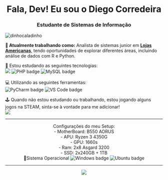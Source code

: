 <h1 align="center">Fala, Dev! Eu sou o Diego Corredeira</h1>
<h3 align="center">Estudante de Sistemas de Informação</h3>

<p align="left"> <img src="https://komarev.com/ghpvc/?username=diegocorredeira" alt="dinhocaladinho" /> </p>

**💼 Atualmente trabalhando como:** Analista de sistemas junior em <a href="https://www.americanas.com.br/" target="_blank"><b>Lojas Americanas</b></a>, tendo oportunidades de explorar diferentes áreas, incluindo análise de dados com R e Python.

📝 Estou estudando as seguintes tecnologias: <br>
<img src="https://img.shields.io/badge/Python-FFD43B?style=for-the-badge&logo=python&logoColor=blue" /> <img src="https://img.shields.io/badge/PHP-777BB4?style=for-the-badge&logo=php&logoColor=white" alt="PHP badge"/> <img src="https://img.shields.io/badge/MySQL-4479A1?style=for-the-badge&logo=mysql&logoColor=white" alt="MySQL badge"/> <br><br>
💻 Utilizando as seguintes ferramentas: <br>
<img src="https://img.shields.io/badge/PyCharm-143?style=for-the-badge&logo=pycharm&logoColor=black" alt="PyCharm badge"/> <img src="https://img.shields.io/badge/VS_Code-007ACC?style=for-the-badge&logo=visual-studio-code&logoColor=white" alt="VS Code badge"/>

🕹️ Quando não estou estudando ou trabalhando, estou jogando alguns jogos na STEAM, sinta-se à vontade para me adicionar!<br> <a align="center" href="https://steamcommunity.com/id/Batmanvermelho/" target="_blank"><img src="https://img.shields.io/badge/Steam-000000?style=for-the-badge&logo=steam&logoColor=white"></a>

</p>

<hr />
<p align="center">Configurações do meu Setup:
  <br>
  - MotherBoard: B550 AORUS 
  <br>
  - APU: Ryzen 3 4350G
   <br>
  - GPU: 1660s
   <br>
  - Ram: 2x8 Asgard 3200
   <br>
  - SSD: 2x240GB + 1TB
   <br>
  📇Sistema Operacional 
<img src="https://img.shields.io/badge/Windows-0078D6?style=for-the-badge&logo=windows&logoColor=white" alt="Windows badge"/>  <img src="https://img.shields.io/badge/Ubuntu-E95420?style=for-the-badge&logo=ubuntu&logoColor=white" alt="Ubuntu badge"/>
  </p>

<hr />

<p align="center">
<a href="https://git.io/streak-stats"><img src="https://github-readme-streak-stats.herokuapp.com?user=DiegoCorredeira&theme=Javascript-dark&hide_border=true&locale=pt_BR&date_format=j%2Fn%5B%2FY%5D"/></a>
</p>

